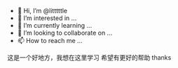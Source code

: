 - 👋 Hi, I’m @litttttle
- 👀 I’m interested in ...
- 🌱 I’m currently learning ...
- 💞️ I’m looking to collaborate on ...
- 📫 How to reach me ...

<!---
litttttle/litttttle is a ✨ special ✨ repository because its `README.md` (this file) appears on your GitHub profile.
You can click the Preview link to take a look at your changes.
--->
这是一个好地方，我想在这里学习
希望有更好的帮助
thanks
